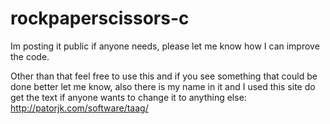# rockpaperscissors-c
Im posting it public if anyone needs, please let me know how I can improve the code.

Other than that feel free to use this and if you see something that could be done better let me know, also there is my name in it and I used this site do get the text if anyone
wants to change it to anything else:
http://patorjk.com/software/taag/
